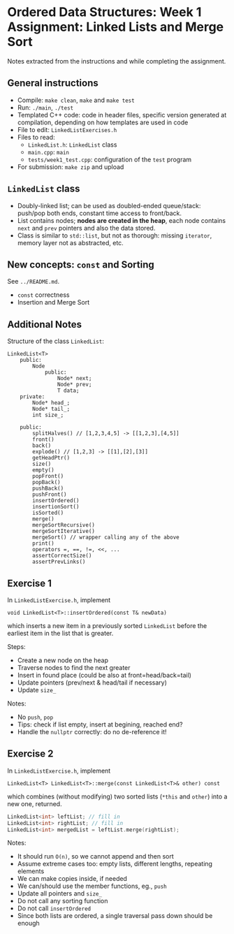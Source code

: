 # Ordered Data Structures: Week 1 Assignment: Linked Lists and Merge Sort

Notes extracted from the instructions and while completing the assignment.
## General instructions

- Compile: `make clean`, `make` and `make test`
- Run: `./main`, `./test`
- Templated C++ code: code in header files, specific version generated at compilation, depending on how templates are used in code
- File to edit: `LinkedListExercises.h`
- Files to read:
    - `LinkedList.h`: `LinkedList` class
    - `main.cpp`: `main`
    - `tests/week1_test.cpp`: configuration of the `test` program
- For submission: `make zip` and upload

## `LinkedList` class

- Doubly-linked list; can be used as doubled-ended queue/stack: push/pop both ends, constant time access to front/back.
- List contains nodes; **nodes are created in the heap**, each node contains `next` and `prev` pointers and also the data stored.
- Class is similar to `std::list`, but not as thorough: missing `iterator`, memory layer not as abstracted, etc.

## New concepts: `const` and Sorting

See `../README.md`.

- `const` correctness
- Insertion and Merge Sort

## Additional Notes

Structure of the class `LinkedList`:

    LinkedList<T>
        public:
            Node
                public:
                    Node* next;
                    Node* prev;
                    T data;
        private:
            Node* head_;
            Node* tail_;
            int size_;

        public:
            splitHalves() // [1,2,3,4,5] -> [[1,2,3],[4,5]]
            front()
            back()
            explode() // [1,2,3] -> [[1],[2],[3]]
            getHeadPtr()
            size()
            empty()
            popFront()
            popBack()
            pushBack()
            pushFront()
            insertOrdered()
            insertionSort()
            isSorted()
            merge()
            mergeSortRecursive()
            mergeSortIterative()
            mergeSort() // wrapper calling any of the above
            print()
            operators =, ==, !=, <<, ...
            assertCorrectSize()
            assertPrevLinks()

## Exercise 1

In `LinkedListExercise.h`, implement

`void LinkedList<T>::insertOrdered(const T& newData)`

which inserts a new item in a previously sorted `LinkedList` before the earliest
item in the list that is greater.

Steps:

- Create a new node on the heap
- Traverse nodes to find the next greater
- Insert in found place (could be also at front=head/back=tail)
- Update pointers (prev/next & head/tail if necessary)
- Update `size_`

Notes:

- No `push`, `pop`
- Tips: check if list empty, insert at begining, reached end?
- Handle the `nullptr` correctly: do no de-reference it!

## Exercise 2

In `LinkedListExercise.h`, implement

`LinkedList<T> LinkedList<T>::merge(const LinkedList<T>& other) const`

which combines (without modifying) two sorted lists (`*this` and `other`) into a new one, returned.

```c++
LinkedList<int> leftList; // fill in
LinkedList<int> rightList; // fill in
LinkedList<int> mergedList = leftList.merge(rightList);
```

Notes:

- It should run `O(n)`, so we cannot append and then sort
- Assume extreme cases too: empty lists, different lengths, repeating elements
- We can make copies inside, if needed
- We can/should use the member functions, eg., `push`
- Update all pointers and `size_`
- Do not call any sorting function
- Do not call `insertOrdered`
- Since both lists are ordered, a single traversal pass down should be enough